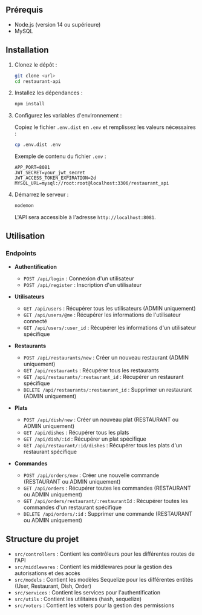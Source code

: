 ## Prérequis

- Node.js (version 14 ou supérieure)
- MySQL

## Installation

1. Clonez le dépôt :

   ```sh
   git clone <url>
   cd restaurant-api
   ```

2. Installez les dépendances :

   ```sh
   npm install
   ```

3. Configurez les variables d'environnement :

   Copiez le fichier `.env.dist` en `.env` et remplissez les valeurs nécessaires :

   ```sh
   cp .env.dist .env
   ```

   Exemple de contenu du fichier `.env` :

   ```env
   APP_PORT=8081
   JWT_SECRET=your_jwt_secret
   JWT_ACCESS_TOKEN_EXPIRATION=2d
   MYSQL_URL=mysql://root:root@localhost:3306/restaurant_api
   ```

4. Démarrez le serveur :

   ```sh
   nodemon
   ```

   L'API sera accessible à l'adresse `http://localhost:8081`.

## Utilisation

### Endpoints

- **Authentification**
  - `POST /api/login` : Connexion d'un utilisateur
  - `POST /api/register` : Inscription d'un utilisateur

- **Utilisateurs**
  - `GET /api/users` : Récupérer tous les utilisateurs (ADMIN uniquement)
  - `GET /api/users/@me` : Récupérer les informations de l'utilisateur connecté
  - `GET /api/users/:user_id` : Récupérer les informations d'un utilisateur spécifique

- **Restaurants**
  - `POST /api/restaurants/new` : Créer un nouveau restaurant (ADMIN uniquement)
  - `GET /api/restaurants` : Récupérer tous les restaurants
  - `GET /api/restaurants/:restaurant_id` : Récupérer un restaurant spécifique
  - `DELETE /api/restaurants/:restaurant_id` : Supprimer un restaurant (ADMIN uniquement)

- **Plats**
  - `POST /api/dish/new` : Créer un nouveau plat (RESTAURANT ou ADMIN uniquement)
  - `GET /api/dishes` : Récupérer tous les plats
  - `GET /api/dish/:id` : Récupérer un plat spécifique
  - `GET /api/restaurant/:id/dishes` : Récupérer tous les plats d'un restaurant spécifique

- **Commandes**
  - `POST /api/orders/new` : Créer une nouvelle commande (RESTAURANT ou ADMIN uniquement)
  - `GET /api/orders` : Récupérer toutes les commandes (RESTAURANT ou ADMIN uniquement)
  - `GET /api/orders/restaurant/:restaurantId` : Récupérer toutes les commandes d'un restaurant spécifique
  - `DELETE /api/orders/:id` : Supprimer une commande (RESTAURANT ou ADMIN uniquement)

## Structure du projet

- `src/controllers` : Contient les contrôleurs pour les différentes routes de l'API
- `src/middlewares` : Contient les middlewares pour la gestion des autorisations et des accès
- `src/models` : Contient les modèles Sequelize pour les différentes entités (User, Restaurant, Dish, Order)
- `src/services` : Contient les services pour l'authentification
- `src/utils` : Contient les utilitaires (hash, sequelize)
- `src/voters` : Contient les voters pour la gestion des permissions